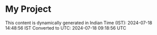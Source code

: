 # My Project

This content is dynamically generated in Indian Time (IST): 2024-07-18 14:48:56 IST
Converted to UTC: 2024-07-18 09:18:56 UTC

